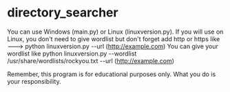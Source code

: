 # directory_searcher
You can use Windows (main.py) or Linux (linuxversion.py).
If you will use on Linux, you don't need to give wordlist but don't forget add http or https  like ---> python linuxversion.py --url (http://example.com)
You can give your wordlist like python linuxversion.py --wordlist /usr/share/wordlists/rockyou.txt --url (http://example.com)

Remember, this program is for educational purposes only. What you do is your responsibility.
